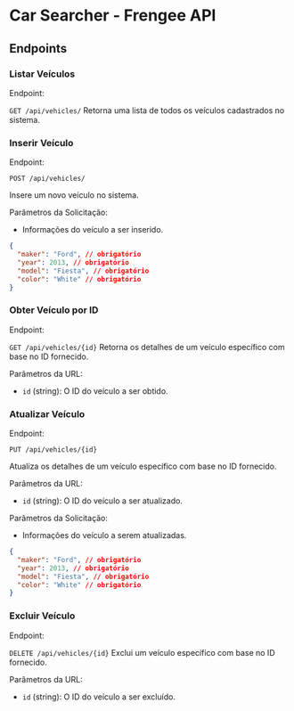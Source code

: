 # Car Searcher - Frengee API

## Endpoints

### Listar Veículos

Endpoint:

`GET /api/vehicles/`
Retorna uma lista de todos os veículos cadastrados no sistema.

### Inserir Veículo

Endpoint:

`POST /api/vehicles/`

Insere um novo veículo no sistema.

Parâmetros da Solicitação:
-  Informações do veículo a ser inserido.
```json
{
  "maker": "Ford", // obrigatório
  "year": 2013, // obrigatório
  "model": "Fiesta", // obrigatório
  "color": "White" // obrigatório
}
```

### Obter Veículo por ID

Endpoint:

`GET /api/vehicles/{id}`
Retorna os detalhes de um veículo específico com base no ID fornecido.

Parâmetros da URL:
- `id` (string): O ID do veículo a ser obtido.

### Atualizar Veículo

Endpoint:

`PUT /api/vehicles/{id}`

Atualiza os detalhes de um veículo específico com base no ID fornecido.

Parâmetros da URL:
- `id` (string): O ID do veículo a ser atualizado.

Parâmetros da Solicitação:
- Informações do veículo a serem atualizadas.
```json
{
  "maker": "Ford", // obrigatório
  "year": 2013, // obrigatório
  "model": "Fiesta", // obrigatório
  "color": "White" // obrigatório
}
```

### Excluir Veículo

Endpoint:

`DELETE /api/vehicles/{id}`
Exclui um veículo específico com base no ID fornecido.

Parâmetros da URL:
- `id` (string): O ID do veículo a ser excluído.
